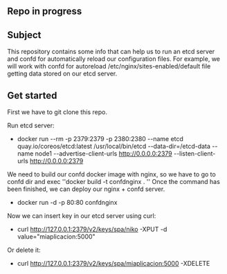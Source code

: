 ## Repo in progress

## Subject
This repository contains some info that can help us to run an etcd server and confd for automatically reload our configuration files. For example, we will work with confd for autoreload /etc/nginx/sites-enabled/default file getting data stored on our etcd server.

## Get started

 First we have to git clone this repo.

 Run etcd server:

*  docker run  --rm -p 2379:2379   -p 2380:2380 --name etcd quay.io/coreos/etcd:latest   /usr/local/bin/etcd   --data-dir=/etcd-data --name node1 --advertise-client-urls http://0.0.0.0:2379 --listen-client-urls http://0.0.0.0:2379

  We need to build our confd docker image with nginx, so we have to go to confd dir and exec ''docker build -t confdnginx . ''
  Once the command has been finished, we can deploy our nginx + confd server.

* docker run -d -p 80:80 confdnginx 

 Now we can insert key in our etcd server using curl:
*  curl http://127.0.0.1:2379/v2/keys/spa/niko -XPUT -d value="miaplicacion:5000"

 Or delete it:

*  curl http://127.0.0.1:2379/v2/keys/spa/miaplicacion:5000 -XDELETE
